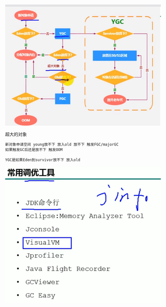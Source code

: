 ![img_25.png](img/img_25.png)

超大的对象

    新对象申请空间 young放不下 放入old 放不下 触发FGC/majorGC
    如果触发GC后还是放不下 触发OOM
    
    YGC是如果Eden到survivor放不下 放入old

![img_26.png](img/img_26.png) 
